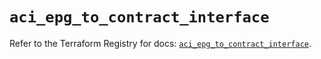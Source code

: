 # `aci_epg_to_contract_interface`

Refer to the Terraform Registry for docs: [`aci_epg_to_contract_interface`](https://registry.terraform.io/providers/ciscodevnet/aci/2.17.0/docs/resources/epg_to_contract_interface).
